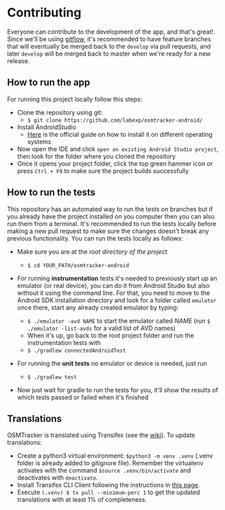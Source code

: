 
# Contributing
Everyone can contribute to the development of the app, and that's great!. Since we'll be using [gitflow](https://datasift.github.io/gitflow/IntroducingGitFlow.html), it's recommended to have feature branches that will eventually be merged back to the `develop` via pull requests, and later `develop` will be merged back to master when we're ready for a new release.

## How to run the app 
For running this project locally follow this steps:
 - Clone the repository using git: 
	 - `$ git clone https://github.com/labexp/osmtracker-android/`
 - Install AndroidStudio 
	 - [Here](https://developer.android.com/studio/install) is the official guide on how to install it on different operating systems
 - Now open the IDE and click `open an existing Android Studio project`, then look for the folder where you cloned the repository 
 - Once it opens your project folder, click the top green hammer icon or press `Ctrl + F9` to make sure the project builds successfully 

## How to run the tests 
This repository has an automated way to run the tests on branches but if you already have the project installed on you computer then you can also run them from a terminal.
It's recommended to run the tests locally before making a new pull request to make sure the changes doesn't break any previous functionality. You can run the tests locally as follows:
 - Make sure you are at the *root directory of the project*
	 - `$ cd YOUR_PATH/osmtracker-android`
 - For running **instrumentation** tests it's needed to previously start up an emulator (or real device),  you can do it from Android Studio but also without it using the command line. For that,  you need to move to the Android SDK installation directory and look for a folder called `emulator` once there, start any already created emulator by typing:
	-	`$ ./emulator -avd NAME` to start the emulator called *NAME* (run `$ ./emulator -list-avds` for a valid list of AVD names)
	- When  it's up, go back to the root project folder and run the instrumentation tests with
	- `$ ./gradlew connectedAndroidTest`

 - For running the **unit tests** no emulator or device is needed, just run 
	 - `$ ./gradlew test`
 - Now just wait for gradle to run the tests for you, it'll show the results of which tests passed or failed when it's finished

## Translations
OSMTracker is translated using Transifex (see the [wiki](https://github.com/labexp/osmtracker-android/wiki/Translating)).
To update translations:
* Create a python3 virtual environment: `$python3 -m venv .venv` (.venv folder is already added to gitignore file). Remember the virtualenv activates with the command `$source .venv/bin/activate` and deactivates with `deactivate`. 
* Install Transifex CLI Client following the instructions in [this page](https://docs.transifex.com/client/installing-the-client#installing-on-macos-and-linux). 
* Execute `(.venv) $ tx pull --minimum-perc 1` to get the updated translations with at least 1% of completeness.
